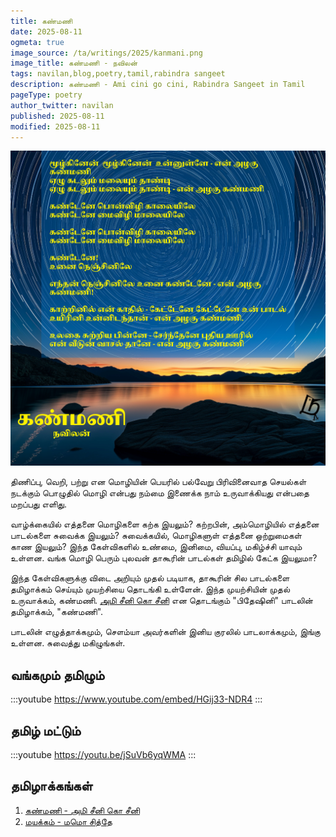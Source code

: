 ```yaml
---
title: கண்மணி
date: 2025-08-11
ogmeta: true
image_source: /ta/writings/2025/kanmani.png
image_title: கண்மணி - நவிலன்
tags: navilan,blog,poetry,tamil,rabindra sangeet
description: கண்மணி - Ami cini go cini, Rabindra Sangeet in Tamil
pageType: poetry
author_twitter: navilan
published: 2025-08-11
modified: 2025-08-11
---
```


<!--more-->

![கண்மணி - நவிலன்](./kanmani.png)

திணிப்பு, வெறி, பற்று என மொழியின் பெயரில் பல்வேறு பிரிவினைவாத செயல்கள் நடக்கும் பொழுதில் மொழி என்பது நம்மை இணைக்க நாம் உருவாக்கியது என்பதை மறப்பது எளிது.

வாழ்க்கையில் எத்தனை மொழிகளை கற்க இயலும்? கற்றபின், அம்மொழியில் எத்தனை பாடல்களை சுவைக்க இயலும்? சுவைக்கயில், மொழிகளுள் எத்தனை ஒற்றுமைகள் காண இயலும்? இந்த கேள்விகளில் உண்மை, இனிமை, வியப்பு, மகிழ்ச்சி யாவும் உள்ளன. வங்க மொழி பெரும் புலவன் தாகூரின் பாடல்கள் தமிழில் கேட்க இயலுமா?

இந்த கேள்விகளுக்கு விடை அறியும் முதல் படியாக, தாகூரின் சில பாடல்களை தமிழாக்கம் செய்யும் முயற்சியை தொடங்கி உள்ளேன். இந்த முயற்சியின் முதல் உருவாக்கம், கண்மணி.
[அமி சீனி கொ சீனி][cini] என தொடங்கும் "பிதேஷினி" பாடலின் தமிழாக்கம், "கண்மணி".

பாடலின் எழுத்தாக்கமும், சௌம்யா அவர்களின் இனிய குரலில் பாடலாக்கமும், இங்கு உள்ளன. சுவைத்து மகிழுங்கள்.

[cini]: https://www.youtube.com/watch?v=EA9x7-XDMzI

## வங்கமும் தமிழும்

:::youtube
https://www.youtube.com/embed/HGij33-NDR4
:::

## தமிழ் மட்டும்

:::youtube
https://youtu.be/jSuVb6yqWMA
:::


## தமிழாக்கங்கள்

1. [கண்மணி - அமி சீனி கொ சீனி](/ta/writings/2025/2025-08-11-bideshini)
2. [மயக்கம் -  மமொ சித்தே](/ta/writings/2025/2025-08-15-trance)

